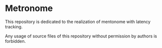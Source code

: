 # Metronome
This repository is dedicated to the realization of mentonome with latency tracking.

Any usage of source files of this repository without permission by authors is forbidden.
